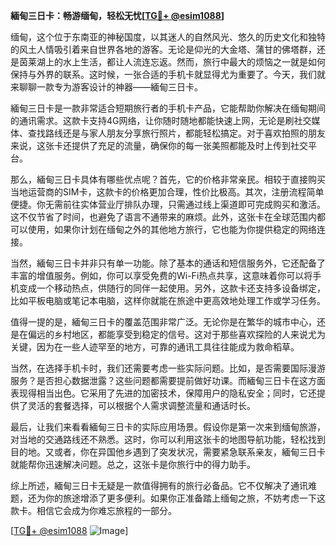 **緬甸三日卡：畅游缅甸，轻松无忧[[TG💪+ @esim1088](https://t.me/s/esim1088)]**

缅甸，这个位于东南亚的神秘国度，以其迷人的自然风光、悠久的历史文化和独特的风土人情吸引着来自世界各地的游客。无论是仰光的大金塔、蒲甘的佛塔群，还是茵莱湖上的水上生活，都让人流连忘返。然而，旅行中最大的烦恼之一就是如何保持与外界的联系。这时候，一张合适的手机卡就显得尤为重要了。今天，我们就来聊聊一款专为游客设计的神器——緬甸三日卡。

緬甸三日卡是一款非常适合短期旅行者的手机卡产品，它能帮助你解决在缅甸期间的通讯需求。这款卡支持4G网络，让你随时随地都能快速上网，无论是刷社交媒体、查找路线还是与家人朋友分享旅行照片，都能轻松搞定。对于喜欢拍照的朋友来说，这张卡还提供了充足的流量，确保你的每一张美照都能及时上传到社交平台。

那么，緬甸三日卡具体有哪些优点呢？首先，它的价格非常亲民。相较于直接购买当地运营商的SIM卡，这款卡的价格更加合理，性价比极高。其次，注册流程简单便捷。你无需前往实体营业厅排队办理，只需通过线上渠道即可完成购买和激活。这不仅节省了时间，也避免了语言不通带来的麻烦。此外，这张卡在全球范围内都可以使用，如果你计划在缅甸之外的其他地方旅行，它也能为你提供稳定的网络连接。

当然，緬甸三日卡并非只有单一功能。除了基本的通话和短信服务外，它还配备了丰富的增值服务。例如，你可以享受免费的Wi-Fi热点共享，这意味着你可以将手机变成一个移动热点，供随行的同伴一起使用。另外，这款卡还支持多设备绑定，比如平板电脑或笔记本电脑，这样你就能在旅途中更高效地处理工作或学习任务。

值得一提的是，緬甸三日卡的覆盖范围非常广泛。无论你是在繁华的城市中心，还是在偏远的乡村地区，都能享受到稳定的信号。这对于那些喜欢探险的人来说尤为关键，因为在一些人迹罕至的地方，可靠的通讯工具往往能成为救命稻草。

当然，在选择手机卡时，我们还需要考虑一些实际问题。比如，是否需要国际漫游服务？是否担心数据泄露？这些问题都需要提前做好功课。而緬甸三日卡在这方面表现得相当出色。它采用了先进的加密技术，保障用户的隐私安全；同时，它还提供了灵活的套餐选择，可以根据个人需求调整流量和通话时长。

最后，让我们来看看緬甸三日卡的实际应用场景。假设你是第一次来到缅甸旅游，对当地的交通路线还不熟悉。这时，你可以利用这张卡的地图导航功能，轻松找到目的地。又或者，你在异国他乡遇到了突发状况，需要紧急联系亲友，緬甸三日卡就能帮你迅速解决问题。总之，这张卡是你旅行中的得力助手。

综上所述，緬甸三日卡无疑是一款值得拥有的旅行必备品。它不仅解决了通讯难题，还为你的旅途增添了更多便利。如果你正准备踏上缅甸之旅，不妨考虑一下这款卡。相信它会成为你难忘旅程的一部分。

[[TG💪+ @esim1088](https://t.me/s/esim1088) ![Image](https://i.postimg.cc/4NQfJmqS/Snipaste-2025-05-13-00-14-12.png)]